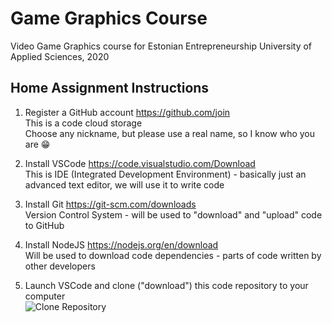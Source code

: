 # Game Graphics Course

Video Game Graphics course for Estonian Entrepreneurship University of Applied Sciences, 2020

## Home Assignment Instructions

1. Register a GitHub account https://github.com/join
<br/>This is a code cloud storage
<br/>Choose any nickname, but please use a real name, so I know who you are :grin:

2. Install VSCode https://code.visualstudio.com/Download
<br/>This is IDE (Integrated Development Environment) - basically just an advanced text editor, we will use it to write code

3. Install Git https://git-scm.com/downloads
<br/>Version Control System - will be used to "download" and "upload" code to GitHub

4. Install NodeJS https://nodejs.org/en/download
<br/>Will be used to download code dependencies - parts of code written by other developers

5. Launch VSCode and clone ("download") this code repository to your computer
<br/>![Clone Repository](https://github.com/taphos/game-graphics-course-2020/blob/main/images/instructions/clone.png?raw=true)
